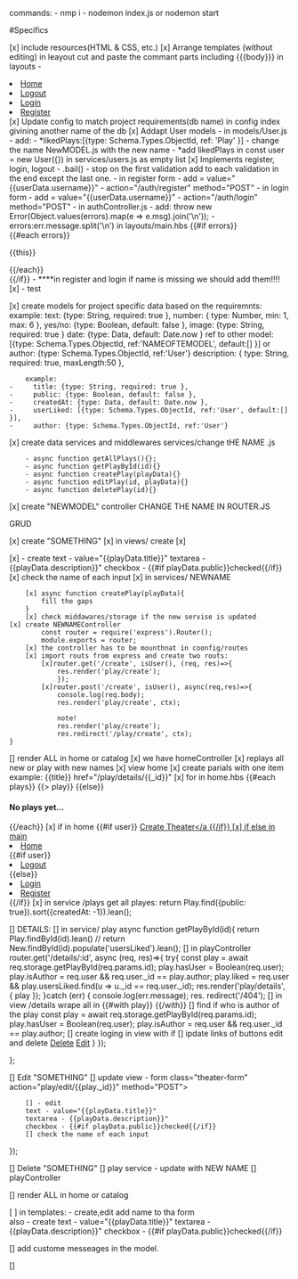 commands:
    - nmp i
    - nodemon index.js or nodemon start


#Specifics

[x] include resources(HTML & CSS, etc.)
[x] Arrange templates (without editing)
    in leayout cut and paste the commant parts including {{{body}}}
    in layouts - 
                    <li><a href="/">Home </a></li>
                    <li><a href="/auth/logout">Logout</a></li>
                    <li><a href="/auth/login">Login</a></li>
                    <li><a href="/auth/register">Register</a></li>
[x] Update config to match project requirements(db name)
    in config index givining another name of the db
[x] Addapt User models
    - in models/User.js - add:
    - *likedPlays:[{type: Schema.Types.ObjectId, ref: 'Play' }]
    - change the name NewMODEL.js with the new name 
    - *add likedPlays in const user = new User({}) in services/users.js as empty list
[x] Implements register, login, logout
    - .bail() - stop on the first validation add to each validation in the end except the last one.
    - in register form 
            - add =  value="{{userData.username}}"
            - action="/auth/register" method="POST"
    - in login form 
            - add =  value="{{userData.username}}"
            - action="/auth/login" method="POST"
    - in authController.js
        - add: throw new Error(Object.values(errors).map(e => e.msg).join('\n'));
        - errors:err.message.split('\n')
    in layouts/main.hbs
            {{#if errors}}
            <section class="notifications error">
                {{#each errors}}
            <p>{{this}}</p>
                {{/each}}
            </section>
            {{/if}}
    - ****in register and login if name is missing we should add them!!!!
[x] - test   

[x] create models for project specific data
    based on the requiremnts:
        example: 
         text: {type: String, required: true },
         number: { type: Number, min: 1, max: 6 },
         yes/no: {type: Boolean, default: false },
         image: {type: String, required: true }
         date: {type: Data, default: Date.now }
         ref to other model: 
            [{type: Schema.Types.ObjectId, ref:'NAMEOFTEMODEL', default:[] }] or 
            author: {type: Schema.Types.ObjectId, ref:'User'}
         description: {
        type: String, 
        required: true,
        maxLength:50 },



        example:
    -     title: {type: String, required: true },
    -     public: {type: Boolean, default: false },
    -     createdAt: {type: Data, default: Date.now },
    -     userLiked: [{type: Schema.Types.ObjectId, ref:'User', default:[] }],
    -     author: {type: Schema.Types.ObjectId, ref:'User'}
[x] create data services and middlewares 
    services/change tHE NAME .js

        - async function getAllPlays(){};
        - async function getPlayById(id){}
        - async function createPlay(playData){}
        - async function editPlay(id, playData){}
        - async function deletePlay(id){}
     

[x] create "NEWMODEL" controller
     CHANGE THE NAME IN ROUTER.JS

GRUD

[x] create "SOMETHING"
    [x] in views/ create
        [x]  <form class="theater-form" action="/NEW NAME/create" method="POST">
        [x] - create 
        text - value="{{playData.title}}"
        textarea - {{playData.description}}"
        checkbox - {{#if playData.public}}checked{{/if}}
        [x] check the name of each input
    [x] in services/ NEWNAME

        [x] async function createPlay(playData){
            fill the gaps
        }
        [x] check middawares/storage if the new servise is updated
    [x] create NEWNAMEController
            const router = require('express').Router();
            module.exports = router;
        [x] the controller has to be mounthnat in coonfig/routes
        [x] import routs from express and create two routs:
            [x]router.get('/create', isUser(), (req, res)=>{
                res.render('play/create');
                });
            [x]router.post('/create', isUser(), async(req,res)=>{
                console.log(req.body);
                res.render('play/create', ctx);

                note! 
                res.render('play/create');
                res.redirect('/play/create', ctx);
    }

[] render ALL in home or catalog
        [x] we have homeController
            [x] replays all new or play with new names
        [x] view home 
            [x] create parials with one item
                example:
                {{title}}
                href="/play/details/{{_id}}"
            [x] for in home.hbs
                    {{#each plays}}
                    {{> play}}
                    {{else}}
                    <h4>No plays yet...</h4>
                    {{/each}}
            [x] if in home 
                        {{#if user}}
                        <a class="btn create-play" href="/play/create">Create Theater</a
                        {{/if}}
            [x] if else in main
                <li><a href="/">Home </a></li>
                {{#if user}}
                <li><a href="/auth/logout">Logout</a></li>
                {{else}}
                <li><a href="/auth/login">Login</a></li>
                <li><a href="/auth/register">Register</a></li>
                {{/if}}
        [x] in service /plays 
        get all playes: return Play.find({public: true}).sort({createdAt: -1}).lean();
        

[] DETAILS:
        [] in service/ play
            async function getPlayById(id){
            return Play.findById(id).lean()
            // return New.findById(id).populate('usersLiked').lean();
        [] in playController
                router.get('/details/:id', async (req, res)=>{
            try{
                const play = await req.storage.getPlayById(req.params.id);
                play.hasUser = Boolean(req.user);
                play.isAuthor = req.user && req.user._id == play.author;
                play.liked = req.user && play.usersLiked.find(u => u._id == req.user._id);
                res.render('play/details', { play });
            }catch (err) {
                console.log(err.message);
                res. redirect('/404');
        [] in view /details 
            wrape all in {{#with play}}
                        {{/with}}
            [] find if who is author of the play 
                    const play = await req.storage.getPlayById(req.params.id);
                    play.hasUser = Boolean(req.user);
                    play.isAuthor = req.user && req.user._id == play.author;
            [] create loging in view with if 
        [] ipdate links of buttons edit and delete
                        <a class="btn delete" href="/play/delete/{{_id}}">Delete</a>
                <a class="btn edit" href="/play/edit/{{_id}}">Edit</a>
    }
});

};

[] Edit "SOMETHING"
    [] update view - 
        form class="theater-form" action="play/edit/{{play._id}}" method="POST">

        [] - edit
        text - value="{{playData.title}}"
        textarea - {{playData.description}}"
        checkbox - {{#if playData.public}}checked{{/if}}
        [] check the name of each input

});



[] Delete "SOMETHING"
    [] play service - update with NEW NAME
    [] playController 




[] render ALL in home or catalog


[ ] in templates:
         <form class="theater-form" action="/NEW NAME/create" method="POST">
    - create,edit    add name to tha form  
    also 
    - create 
        text - value="{{playData.title}}"
        textarea - {{playData.description}}"
        checkbox - {{#if playData.public}}checked{{/if}}

 [] add custome messeages in the model. 

 []   

